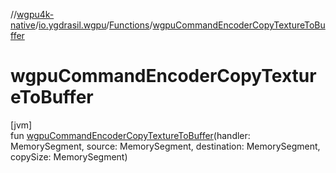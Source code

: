 //[wgpu4k-native](../../../index.md)/[io.ygdrasil.wgpu](../index.md)/[Functions](index.md)/[wgpuCommandEncoderCopyTextureToBuffer](wgpu-command-encoder-copy-texture-to-buffer.md)

# wgpuCommandEncoderCopyTextureToBuffer

[jvm]\
fun [wgpuCommandEncoderCopyTextureToBuffer](wgpu-command-encoder-copy-texture-to-buffer.md)(handler: MemorySegment, source: MemorySegment, destination: MemorySegment, copySize: MemorySegment)